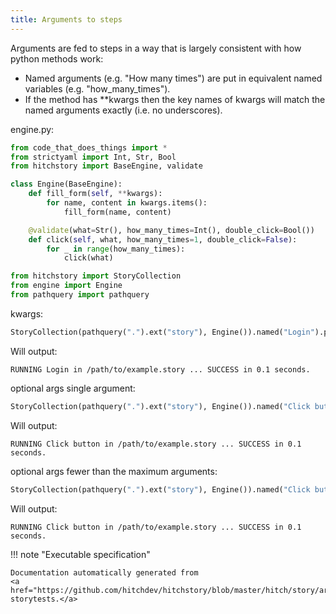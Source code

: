```yaml
---
title: Arguments to steps
---
```




Arguments are fed to steps in a way that is
largely consistent with how python methods work:

- Named arguments (e.g. "How many times") are put in equivalent named variables (e.g. "how_many_times").
- If the method has **kwargs then the key names of kwargs will match the named arguments exactly (i.e. no underscores).













engine.py:

```python
from code_that_does_things import *
from strictyaml import Int, Str, Bool
from hitchstory import BaseEngine, validate

class Engine(BaseEngine):
    def fill_form(self, **kwargs):
        for name, content in kwargs.items():
            fill_form(name, content)

    @validate(what=Str(), how_many_times=Int(), double_click=Bool())
    def click(self, what, how_many_times=1, double_click=False):
        for _ in range(how_many_times):
            click(what)

```



```python
from hitchstory import StoryCollection
from engine import Engine
from pathquery import pathquery

```




kwargs:




```python
StoryCollection(pathquery(".").ext("story"), Engine()).named("Login").play()

```

Will output:
```
RUNNING Login in /path/to/example.story ... SUCCESS in 0.1 seconds.
```








optional args single argument:




```python
StoryCollection(pathquery(".").ext("story"), Engine()).named("Click button").play()

```

Will output:
```
RUNNING Click button in /path/to/example.story ... SUCCESS in 0.1 seconds.
```






optional args fewer than the maximum arguments:




```python
StoryCollection(pathquery(".").ext("story"), Engine()).named("Click button").play()

```

Will output:
```
RUNNING Click button in /path/to/example.story ... SUCCESS in 0.1 seconds.
```











!!! note "Executable specification"

    Documentation automatically generated from 
    <a href="https://github.com/hitchdev/hitchstory/blob/master/hitch/story/arguments.story">arguments.story
    storytests.</a>

